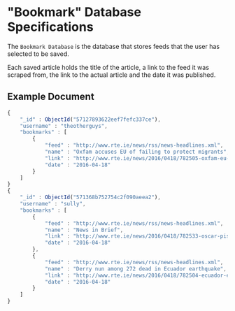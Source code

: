 "Bookmark" Database Specifications
=============================

The `Bookmark Database` is the database that stores feeds that the user has selected to be saved.

Each saved article holds the title of the article, a link to the feed it was scraped from, the
link to the actual article and the date it was published.

Example Document
----------------

```js
{
    "_id" : ObjectId("57127893622eef7fefc337ce"),
    "username" : "theotherguys",
    "bookmarks" : [
        {
            "feed" : "http://www.rte.ie/news/rss/news-headlines.xml",
            "name" : "Oxfam accuses EU of failing to protect migrants",
            "link" : "http://www.rte.ie/news/2016/0418/782505-oxfam-eu-migrants/",
            "date" : "2016-04-18"
        }
    ]
}
{
    "_id" : ObjectId("571368b752754c2f090aeea2"),
    "username" : "sully",
    "bookmarks" : [
        {
            "feed" : "http://www.rte.ie/news/rss/news-headlines.xml",
            "name" : "News in Brief",
            "link" : "http://www.rte.ie/news/2016/0418/782533-oscar-pistorius-sentencing/",
            "date" : "2016-04-18"
        },
        {
            "feed" : "http://www.rte.ie/news/rss/news-headlines.xml",
            "name" : "Derry nun among 272 dead in Ecuador earthquake",
            "link" : "http://www.rte.ie/news/2016/0418/782504-ecuador-earthquake-death-toll/",
            "date" : "2016-04-18"
        }
    ]
}
```
